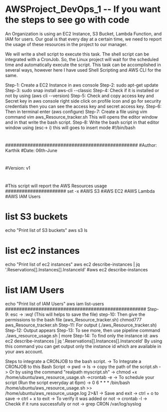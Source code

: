 # AWSProject_DevOps_1    -- If you want the steps to see go with code
 An Organization is using an EC2 Instance, S3 Bucket, Lambda Function, and IAM for users. Our goal is that every day at a certain time, we need to report the usage of these resources in the project to our manager.

We will write a shell script to execute this task. The shell script can be integrated with a CronJob. So, the Linux project will wait for the scheduled time and automatically execute the script. This task can be accomplished in several ways, however here I have used Shell Scripting and AWS CLI for the same.

Step-1: Create a EC2 Instance in aws console
Step-2: sudo apt-get update
Step-3: sudo snap install aws-cli --classic
Step-4: Check if it is installed or not by using (aws cli --version)
Step-5: Check and copy access key and Secret key in aws console right side click on profile icon and go for security credentials then you can see the access key and secret access key.
Step-6: Then in terminal enter (aws configure)
Step-7: Create a file using vim command
        vim aws_Resource_tracker.sh
        This will opens the editor window and in that write the bash script.
Step-8: Write the bash script in that editor window using (esc-> i) this will goes to insert mode
#!/bin/bash
#
################################################
#Author: Karthik
#Date: 06th-June
#
#Version: v1
#
#This script will report the AWS Resources usage
######################
set -x
#AWS S3
#AWS EC2
#AWS Lambda
#AWS IAM Users
#
# list S3 buckets
echo "Print list of S3 buckets"
aws s3 ls
#
# list ec2 instances
echo "Print list of ec2 instances"
aws ec2 describe-instances | jq '.Reservations[].Instances[].InstanceId'
#aws ec2 describe-instances
#
# list IAM Users
echo "Print list of IAM Users"
aws iam list-users
###################################################
Step-9: esc -> :wq! (This will helps to save the file)
step-10: Then give the permissions to the bash file (aws_Resource_tracker.sh)
         chmod777 aws_Resource_tracker.sh
Step-11: For output (./aws_Resource_tracker.sh)
Step-12: Output appears
Step-13: To see more, then use pipeline command
./aws_resource_usage.sh | more
Step-14: To find only the instance id:
aws ec2 describe-instances | jq '.Reservations[].Instances[].InstanceId'
By using this command you can get output only the instance id which are available in your aws account.


Steps to integrate a CRONJOB to the bash script.
       -> To Integrate a CRONJOB to this Bash Script
       -> pwd
       -> ls
       -> copy the path of the script.sh
       -> Or by using the command "realpath myscript.sh"
       -> chmod +x /home/ubuntu/aws_resource_usage.sh
       ->crontab -e
       -> To schedule your script (Run the script everyday at 6pm)
       -> 0 6 * * * /bin/bash /home/ubuntu/aws_resource_usage.sh >> /home/ubuntu/aws_resource_usage.log 2>&1
       -> Save and exit
       -> ctrl + o to save
       -> ctrl + x to exit
       -> To verify it was added or not
       -> crontab -l
       -> Checkk if it runs successfully or not
       -> grep CRON /var/log/syslog


